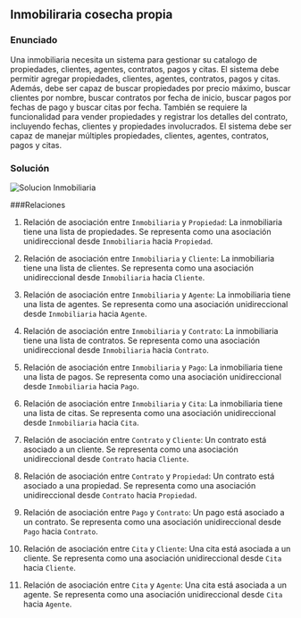 ## Inmobiliraria cosecha propia
### Enunciado
Una inmobiliaria necesita un sistema para gestionar su catalogo de propiedades, clientes, agentes, contratos, pagos y citas.
El sistema debe permitir agregar propiedades, clientes, agentes, contratos, pagos y citas. 
Además, debe ser capaz de buscar propiedades por precio máximo, buscar clientes por nombre,
buscar contratos por fecha de inicio, buscar pagos por fechas de pago y buscar citas por fecha.
También se requiere la funcionalidad para vender propiedades y registrar los detalles del contrato, incluyendo fechas, clientes y propiedades involucrados.
El sistema debe ser capaz de manejar múltiples propiedades, clientes, agentes, contratos, pagos y citas.

### Solución
![Solucion Inmobiliaria](
.png)

###Relaciones
1. Relación de asociación entre `Inmobiliaria` y `Propiedad`: La inmobiliaria tiene una lista de propiedades. Se representa como una asociación unidireccional desde `Inmobiliaria` hacia `Propiedad`.

2. Relación de asociación entre `Inmobiliaria` y `Cliente`: La inmobiliaria tiene una lista de clientes. Se representa como una asociación unidireccional desde `Inmobiliaria` hacia `Cliente`.

3. Relación de asociación entre `Inmobiliaria` y `Agente`: La inmobiliaria tiene una lista de agentes. Se representa como una asociación unidireccional desde `Inmobiliaria` hacia `Agente`.

4. Relación de asociación entre `Inmobiliaria` y `Contrato`: La inmobiliaria tiene una lista de contratos. Se representa como una asociación unidireccional desde `Inmobiliaria` hacia `Contrato`.

5. Relación de asociación entre `Inmobiliaria` y `Pago`: La inmobiliaria tiene una lista de pagos. Se representa como una asociación unidireccional desde `Inmobiliaria` hacia `Pago`.

6. Relación de asociación entre `Inmobiliaria` y `Cita`: La inmobiliaria tiene una lista de citas. Se representa como una asociación unidireccional desde `Inmobiliaria` hacia `Cita`.

7. Relación de asociación entre `Contrato` y `Cliente`: Un contrato está asociado a un cliente. Se representa como una asociación unidireccional desde `Contrato` hacia `Cliente`.

8. Relación de asociación entre `Contrato` y `Propiedad`: Un contrato está asociado a una propiedad. Se representa como una asociación unidireccional desde `Contrato` hacia `Propiedad`.

9. Relación de asociación entre `Pago` y `Contrato`: Un pago está asociado a un contrato. Se representa como una asociación unidireccional desde `Pago` hacia `Contrato`.

10. Relación de asociación entre `Cita` y `Cliente`: Una cita está asociada a un cliente. Se representa como una asociación unidireccional desde `Cita` hacia `Cliente`.

11. Relación de asociación entre `Cita` y `Agente`: Una cita está asociada a un agente. Se representa como una asociación unidireccional desde `Cita` hacia `Agente`.
